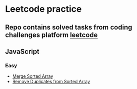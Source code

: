 # Leetcode practice

## Repo contains solved tasks from coding challenges platform [leetcode](https://leetcode.com/)

## JavaScript

### Easy

- [Merge Sorted Array](easy/js/Best%20Time%20to%20Buy%20and%20Sell%20Stock%20II.js)
- [Remove Duplicates from Sorted Array](easy/js/Remove%20Duplicates%20from%20Sorted%20Array.js)
